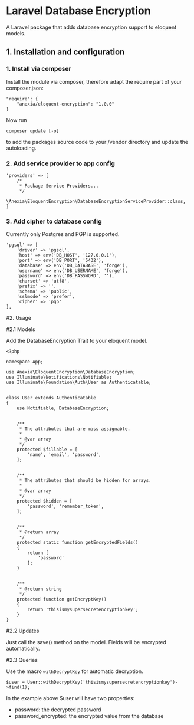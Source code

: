 # Laravel Database Encryption

A Laravel package that adds database encryption support to eloquent models.

## 1. Installation and configuration

### 1. Install via composer

Install the module via composer, therefore adapt the require part of your composer.json:
```
"require": {
    "anexia/eloquent-encryption": "1.0.0"
}
```
Now run
```
composer update [-o]
```
to add the packages source code to your /vendor directory and update the autoloading.

### 2. Add service provider to app config

```
'providers' => [
    /*
     * Package Service Providers...
     */
    \Anexia\EloquentEncryption\DatabaseEncryptionServiceProvider::class,
]
```

### 3. Add cipher to database config

Currently only Postgres and PGP is supported.

```
'pgsql' => [
    'driver' => 'pgsql',
    'host' => env('DB_HOST', '127.0.0.1'),
    'port' => env('DB_PORT', '5432'),
    'database' => env('DB_DATABASE', 'forge'),
    'username' => env('DB_USERNAME', 'forge'),
    'password' => env('DB_PASSWORD', ''),
    'charset' => 'utf8',
    'prefix' => '',
    'schema' => 'public',
    'sslmode' => 'prefer',
    'cipher' => 'pgp'
],
```

#2. Usage

#2.1 Models

Add the DatabaseEncryption Trait to your eloquent model.

```
<?php

namespace App;

use Anexia\EloquentEncryption\DatabaseEncryption;
use Illuminate\Notifications\Notifiable;
use Illuminate\Foundation\Auth\User as Authenticatable;


class User extends Authenticatable
{
    use Notifiable, DatabaseEncryption;
    

    /**
     * The attributes that are mass assignable.
     *
     * @var array
     */
    protected $fillable = [
        'name', 'email', 'password',
    ];
    

    /**
     * The attributes that should be hidden for arrays.
     *
     * @var array
     */
    protected $hidden = [
        'password', 'remember_token',
    ];
    

    /**
     * @return array
     */
    protected static function getEncryptedFields()
    {
        return [
            'password'
        ];
    }
    

    /**
     * @return string
     */
    protected function getEncryptKey()
    {
        return 'thisismysupersecretencryptionkey';
    }
}
```

#2.2 Updates

Just call the save() method on the model. Fields will be encrypted automatically.

#2.3 Queries

Use the macro `withDecryptKey` for automatic decryption.

```
$user = User::withDecryptKey('thisismysupersecretencryptionkey')->find(1);
```

In the example above $user will have two properties:
* password: the decrypted password
* password_encrypted: the encrypted value from the database